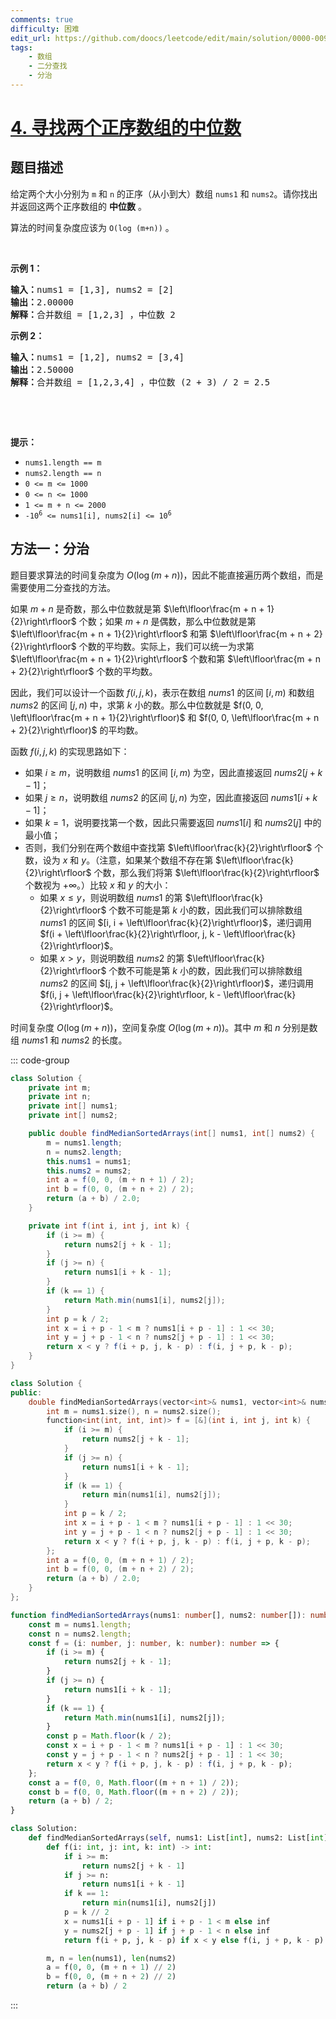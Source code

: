 ```yaml
---
comments: true
difficulty: 困难
edit_url: https://github.com/doocs/leetcode/edit/main/solution/0000-0099/0004.Median%20of%20Two%20Sorted%20Arrays/README.md
tags:
    - 数组
    - 二分查找
    - 分治
---
```


<!-- problem:start -->

# [4. 寻找两个正序数组的中位数](https://leetcode.cn/problems/median-of-two-sorted-arrays)

## 题目描述

<!-- description:start -->

<p>给定两个大小分别为 <code>m</code> 和 <code>n</code> 的正序（从小到大）数组&nbsp;<code>nums1</code> 和&nbsp;<code>nums2</code>。请你找出并返回这两个正序数组的 <strong>中位数</strong> 。</p>

<p>算法的时间复杂度应该为 <code>O(log (m+n))</code> 。</p>

<p>&nbsp;</p>

<p><strong>示例 1：</strong></p>

<pre>
<strong>输入：</strong>nums1 = [1,3], nums2 = [2]
<strong>输出：</strong>2.00000
<strong>解释：</strong>合并数组 = [1,2,3] ，中位数 2
</pre>

<p><strong>示例 2：</strong></p>

<pre>
<strong>输入：</strong>nums1 = [1,2], nums2 = [3,4]
<strong>输出：</strong>2.50000
<strong>解释：</strong>合并数组 = [1,2,3,4] ，中位数 (2 + 3) / 2 = 2.5
</pre>

<p>&nbsp;</p>

<p>&nbsp;</p>

<p><strong>提示：</strong></p>

<ul>
	<li><code>nums1.length == m</code></li>
	<li><code>nums2.length == n</code></li>
	<li><code>0 &lt;= m &lt;= 1000</code></li>
	<li><code>0 &lt;= n &lt;= 1000</code></li>
	<li><code>1 &lt;= m + n &lt;= 2000</code></li>
	<li><code>-10<sup>6</sup> &lt;= nums1[i], nums2[i] &lt;= 10<sup>6</sup></code></li>
</ul>

<!-- description:end -->


<!-- solution:start -->

## 方法一：分治

题目要求算法的时间复杂度为 $O(\log (m + n))$，因此不能直接遍历两个数组，而是需要使用二分查找的方法。

如果 $m + n$ 是奇数，那么中位数就是第 $\left\lfloor\frac{m + n + 1}{2}\right\rfloor$ 个数；如果 $m + n$ 是偶数，那么中位数就是第 $\left\lfloor\frac{m + n + 1}{2}\right\rfloor$ 和第 $\left\lfloor\frac{m + n + 2}{2}\right\rfloor$ 个数的平均数。实际上，我们可以统一为求第 $\left\lfloor\frac{m + n + 1}{2}\right\rfloor$ 个数和第 $\left\lfloor\frac{m + n + 2}{2}\right\rfloor$ 个数的平均数。

因此，我们可以设计一个函数 $f(i, j, k)$，表示在数组 $nums1$ 的区间 $[i, m)$ 和数组 $nums2$ 的区间 $[j, n)$ 中，求第 $k$ 小的数。那么中位数就是 $f(0, 0, \left\lfloor\frac{m + n + 1}{2}\right\rfloor)$ 和 $f(0, 0, \left\lfloor\frac{m + n + 2}{2}\right\rfloor)$ 的平均数。

函数 $f(i, j, k)$ 的实现思路如下：

-   如果 $i \geq m$，说明数组 $nums1$ 的区间 $[i, m)$ 为空，因此直接返回 $nums2[j + k - 1]$；
-   如果 $j \geq n$，说明数组 $nums2$ 的区间 $[j, n)$ 为空，因此直接返回 $nums1[i + k - 1]$；
-   如果 $k = 1$，说明要找第一个数，因此只需要返回 $nums1[i]$ 和 $nums2[j]$ 中的最小值；
-   否则，我们分别在两个数组中查找第 $\left\lfloor\frac{k}{2}\right\rfloor$ 个数，设为 $x$ 和 $y$。（注意，如果某个数组不存在第 $\left\lfloor\frac{k}{2}\right\rfloor$ 个数，那么我们将第 $\left\lfloor\frac{k}{2}\right\rfloor$ 个数视为 $+\infty$。）比较 $x$ 和 $y$ 的大小：
    -   如果 $x \leq y$，则说明数组 $nums1$ 的第 $\left\lfloor\frac{k}{2}\right\rfloor$ 个数不可能是第 $k$ 小的数，因此我们可以排除数组 $nums1$ 的区间 $[i, i + \left\lfloor\frac{k}{2}\right\rfloor)$，递归调用 $f(i + \left\lfloor\frac{k}{2}\right\rfloor, j, k - \left\lfloor\frac{k}{2}\right\rfloor)$。
    -   如果 $x > y$，则说明数组 $nums2$ 的第 $\left\lfloor\frac{k}{2}\right\rfloor$ 个数不可能是第 $k$ 小的数，因此我们可以排除数组 $nums2$ 的区间 $[j, j + \left\lfloor\frac{k}{2}\right\rfloor)$，递归调用 $f(i, j + \left\lfloor\frac{k}{2}\right\rfloor, k - \left\lfloor\frac{k}{2}\right\rfloor)$。

时间复杂度 $O(\log(m + n))$，空间复杂度 $O(\log(m + n))$。其中 $m$ 和 $n$ 分别是数组 $nums1$ 和 $nums2$ 的长度。

<!-- tabs:start -->
::: code-group


```java
class Solution {
    private int m;
    private int n;
    private int[] nums1;
    private int[] nums2;

    public double findMedianSortedArrays(int[] nums1, int[] nums2) {
        m = nums1.length;
        n = nums2.length;
        this.nums1 = nums1;
        this.nums2 = nums2;
        int a = f(0, 0, (m + n + 1) / 2);
        int b = f(0, 0, (m + n + 2) / 2);
        return (a + b) / 2.0;
    }

    private int f(int i, int j, int k) {
        if (i >= m) {
            return nums2[j + k - 1];
        }
        if (j >= n) {
            return nums1[i + k - 1];
        }
        if (k == 1) {
            return Math.min(nums1[i], nums2[j]);
        }
        int p = k / 2;
        int x = i + p - 1 < m ? nums1[i + p - 1] : 1 << 30;
        int y = j + p - 1 < n ? nums2[j + p - 1] : 1 << 30;
        return x < y ? f(i + p, j, k - p) : f(i, j + p, k - p);
    }
}
```



```cpp
class Solution {
public:
    double findMedianSortedArrays(vector<int>& nums1, vector<int>& nums2) {
        int m = nums1.size(), n = nums2.size();
        function<int(int, int, int)> f = [&](int i, int j, int k) {
            if (i >= m) {
                return nums2[j + k - 1];
            }
            if (j >= n) {
                return nums1[i + k - 1];
            }
            if (k == 1) {
                return min(nums1[i], nums2[j]);
            }
            int p = k / 2;
            int x = i + p - 1 < m ? nums1[i + p - 1] : 1 << 30;
            int y = j + p - 1 < n ? nums2[j + p - 1] : 1 << 30;
            return x < y ? f(i + p, j, k - p) : f(i, j + p, k - p);
        };
        int a = f(0, 0, (m + n + 1) / 2);
        int b = f(0, 0, (m + n + 2) / 2);
        return (a + b) / 2.0;
    }
};
```

```ts
function findMedianSortedArrays(nums1: number[], nums2: number[]): number {
    const m = nums1.length;
    const n = nums2.length;
    const f = (i: number, j: number, k: number): number => {
        if (i >= m) {
            return nums2[j + k - 1];
        }
        if (j >= n) {
            return nums1[i + k - 1];
        }
        if (k == 1) {
            return Math.min(nums1[i], nums2[j]);
        }
        const p = Math.floor(k / 2);
        const x = i + p - 1 < m ? nums1[i + p - 1] : 1 << 30;
        const y = j + p - 1 < n ? nums2[j + p - 1] : 1 << 30;
        return x < y ? f(i + p, j, k - p) : f(i, j + p, k - p);
    };
    const a = f(0, 0, Math.floor((m + n + 1) / 2));
    const b = f(0, 0, Math.floor((m + n + 2) / 2));
    return (a + b) / 2;
}
```

```python
class Solution:
    def findMedianSortedArrays(self, nums1: List[int], nums2: List[int]) -> float:
        def f(i: int, j: int, k: int) -> int:
            if i >= m:
                return nums2[j + k - 1]
            if j >= n:
                return nums1[i + k - 1]
            if k == 1:
                return min(nums1[i], nums2[j])
            p = k // 2
            x = nums1[i + p - 1] if i + p - 1 < m else inf
            y = nums2[j + p - 1] if j + p - 1 < n else inf
            return f(i + p, j, k - p) if x < y else f(i, j + p, k - p)

        m, n = len(nums1), len(nums2)
        a = f(0, 0, (m + n + 1) // 2)
        b = f(0, 0, (m + n + 2) // 2)
        return (a + b) / 2
```

:::
<!-- tabs:end -->

<!-- solution:end -->

<!-- problem:end -->